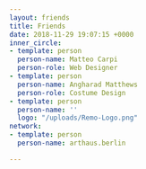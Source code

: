 ```yaml
---
layout: friends
title: Friends
date: 2018-11-29 19:07:15 +0000
inner_circle:
- template: person
  person-name: Matteo Carpi
  person-role: Web Designer
- template: person
  person-name: Angharad Matthews
  person-role: Costume Design
- template: person
  person-name: ''
  logo: "/uploads/Remo-Logo.png"
network:
- template: person
  person-name: arthaus.berlin

---
```

